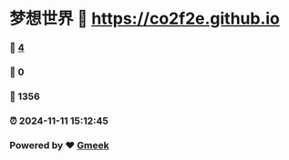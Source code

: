 # 梦想世界 :link: https://co2f2e.github.io 
### :page_facing_up: [4](https://co2f2e.github.io/tag.html) 
### :speech_balloon: 0 
### :hibiscus: 1356 
### :alarm_clock: 2024-11-11 15:12:45 
### Powered by :heart: [Gmeek](https://github.com/Meekdai/Gmeek)
